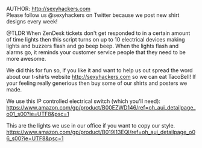 AUTHOR: http://sexyhackers.com   
Please follow us @sexyhackers on Twitter because we post new shirt designs every week!

@TLDR   When ZenDesk tickets don't get responded to in a certain amount of time lights then this script turns on up to 10 electrical devices making lights and buzzers flash and go beep beep.   When the lights flash and alarms go, it reminds your customer service people that they need to be more awesome. 

We did this for fun so, if you like it and want to help us out spread the word about our t-shirts website http://sexyhackers.com so we can eat TacoBell!   If your feeling really generious then buy some of our shirts and posters we made.   

We use this IP controlled electrical switch (which you'll need): 
https://www.amazon.com/gp/product/B00EZWD146/ref=oh_aui_detailpage_o01_s00?ie=UTF8&psc=1

This are the lights we use in our office if you want to copy our style. 
https://www.amazon.com/gp/product/B019I13EQI/ref=oh_aui_detailpage_o06_s00?ie=UTF8&psc=1
